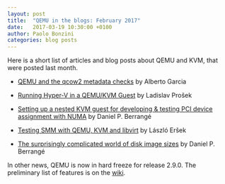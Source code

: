 ```yaml
---
layout: post
title:  "QEMU in the blogs: February 2017"
date:   2017-03-19 10:30:00 +0100
author: Paolo Bonzini
categories: blog posts
---
```

Here is a short list of articles and blog posts about QEMU
and KVM, that were posted last month.

* [QEMU and the qcow2 metadata
  checks](https://blogs.igalia.com/berto/2017/02/08/qemu-and-the-qcow2-metadata-checks/)
  by Alberto Garcia

* [Running Hyper-V in a QEMU/KVM
  Guest](https://ladipro.wordpress.com/2017/02/24/running-hyperv-in-kvm-guest/)
  by Ladislav Prošek

* [Setting up a nested KVM guest for developing & testing PCI device assignment
  with NUMA](https://www.berrange.com/posts/2017/02/16/setting-up-a-nested-kvm-guest-for-developing-testing-pci-device-assignment-with-numa/)
  by Daniel P. Berrangé

* [Testing SMM with QEMU, KVM and
  libvirt](https://github.com/tianocore/tianocore.github.io/wiki/Testing-SMM-with-QEMU,-KVM-and-libvirt)
  by László Eršek

* [The surprisingly complicated world of disk image
  sizes](https://www.berrange.com/posts/2017/02/10/the-surprisingly-complicated-world-of-disk-image-sizes/)
  by Daniel P. Berrangé


In other news, QEMU is now in hard freeze for release 2.9.0.  The preliminary
list of features is on the [wiki](http://wiki.qemu-project.org/ChangeLog/2.9).
